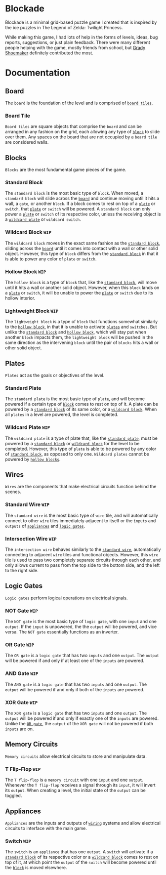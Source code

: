 # Blockade
Blockade is a minimal grid-based puzzle game I created that is inspired by the ice puzzles in The Legend of Zelda: Twilight Princess.

While making this game, I had lots of help in the forms of levels, ideas, bug reports, suggestions, or just plain feedback. There were many different people helping with the game, mostly friends from school, but [Grady Shoemaker](https://github.com/grady404) definitely contributed the most.

# Documentation
## Board
The `board` is the foundation of the level and is comprised of [`board tiles`](#board-tile).
### Board Tile
`Board tiles` are square objects that comprise the `board` and can be arranged in any fashion on the grid, each allowing any type of [`block`](#blocks) to slide over them. Any spaces on the board that are not occupied by a `board tile` are considered walls.

## Blocks
`Blocks` are the most fundamental game pieces of the game.
### Standard Block
The `standard block` is the most basic type of `block`. When moved, a `standard block` will slide across the [`board`](#board) and continue moving until it hits a wall, a `gate`, or another `block`. If a block comes to rest on top of a [`plate`](#plates) or `switch`, that [`plate`](#plates) or `switch` will be powered. A `standard block` can only power a [`plate`](#plates) or `switch` of its respective color, unless the receiving object is a [`wildcard plate`](#wildcard-plate-wip) or `wildcard switch`.

### Wildcard Block `WIP`
The `wildcard block` moves in the exact same fashion as the [`standard block`](#standard-block), sliding across the [`board`](#board) until it comes into contact with a wall or other solid object. However, this type of `block` differs from the [`standard block`](#standard-block) in that it is able to power any color of `plate` or `switch`.

### Hollow Block `WIP`
The `hollow block` is a type of `block` that, like the [`standard block`](#standard-block), will move until it hits a wall or another solid object. However, when this `block` lands on a [`plate`](#plates) or `switch`, it will be unable to power the [`plate`](#plates) or `switch` due to its hollow interior.

### Lightweight Block `WIP`
The `lightweight block` is a type of `block` that functions somewhat similarly to the [`hollow block`](#hollow-block-wip), in that it is unable to activate [`plates`](#plates) and `switches`. But unlike the [`standard block`](#standard-block) and [`hollow block`](#hollow-block-wip), which will stay put when another `block` impacts them, the `lightweight block` will be pushed in the same direction as the intervening `block` until the pair of `blocks` hits a wall or other solid object.

## Plates
`Plates` act as the goals or objectives of the level.
### Standard Plate
The `standard plate` is the most basic type of `plate`, and will become powered if a certain type of [`block`](#blocks) comes to rest on top of it. A plate can be powered by a [`standard block`](#standard-block) of its same color, or a [`wildcard block`](#wildcard-block-wip). When all `plates` in a level are powered, the level is completed.

### Wildcard Plate `WIP`
The `wildcard plate` is a type of plate that, like the [`standard plate`](#standard-plate), must be powered by a [`standard block`](#standard-block) or [`wildcard block`](#wildcard-block-wip) for the level to be completed. However, this type of `plate` is able to be powered by any color of [`standard block`](#standard-block), as opposed to only one. `Wildcard plates` cannot be powered by [`hollow blocks`](#hollow-block-wip).

## Wires
`Wires` are the components that make electrical circuits function behind the scenes.
### Standard Wire `WIP`
The `standard wire` is the most basic type of `wire` tile, and will automatically connect to other `wire` tiles immediately adjacent to itself or the `inputs` and `outputs` of [`appliances`](#appliances) and [`logic gates`](#logic-gates).

### Intersection Wire `WIP`
The `intersection wire` behaves similarly to the [`standard wire`](#standard-wire-wip), automatically connecting to adjacent `wire` tiles and functional objects. However, this `wire` tile is used to pass two completely separate circuits through each other, and only allows current to pass from the top side to the bottom side, and the left to the right side.

## Logic Gates
`Logic gates` perform logical operations on electrical signals.
### NOT Gate `WIP`
The `NOT gate` is the most basic type of `logic gate`, with one `input` and one `output`. If the `input` is unpowered, the the `output` will be powered, and vice versa. The `NOT gate` essentially functions as an inverter.

### OR Gate `WIP`
The `OR gate` is a `logic gate` that has two `inputs` and one `output`. The `output` will be powered if and only if at least one of the `inputs` are powered.

### AND Gate `WIP`
The `AND gate` is a `logic gate` that has two `inputs` and one `output`. The `output` will be powered if and only if both of the `inputs` are powered.

### XOR Gate `WIP`
The `XOR gate` is a `logic gate` that has two `inputs` and one `output`. The `output` will be powered if and only if exactly one of the `inputs` are powered. Unlike the [`OR gate`](#or-gate-wip), the `output` of the `XOR gate` will not be powered if both `inputs` are on.

## Memory Circuits
`Memory circuits` allow electrical circuits to store and manipulate data.
### T Flip-Flop `WIP`
The `T flip-flop` is a `memory circuit` with one `input` and one `output`. Whenever the `T flip-flop` receives a signal through its `input`, it will invert its `output`. When creating a level, the initial state of the `output` can be toggled.

## Appliances
`Appliances` are the inputs and outputs of [`wiring`](#wires) systems and allow electrical circuits to interface with the main game.
### Switch `WIP`
The `switch` is an `appliance` that has one `output`. A `switch` will activate if a [`standard block`](#standard-block) of its respective color or a [`wildcard block`](#wildcard-block-wip) comes to rest on top of it, at which point the `output` of the `switch` will become powered until the [`block`](#blocks) is moved elsewhere.